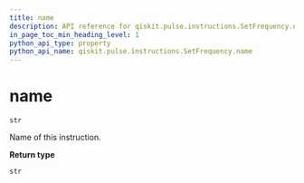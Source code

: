 ```yaml
---
title: name
description: API reference for qiskit.pulse.instructions.SetFrequency.name
in_page_toc_min_heading_level: 1
python_api_type: property
python_api_name: qiskit.pulse.instructions.SetFrequency.name
---
```


# name

<span id="qiskit.pulse.instructions.SetFrequency.name" />

`str`

Name of this instruction.

**Return type**

`str`

